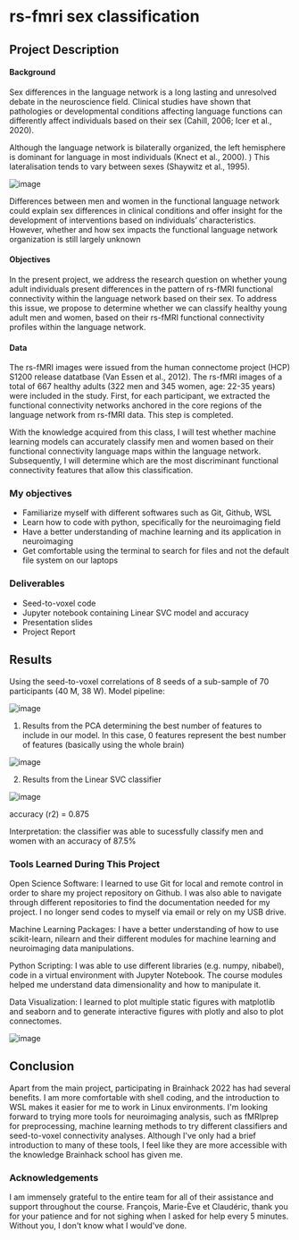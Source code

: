 # rs-fmri sex classification 

## Project Description

#### Background 
Sex differences in the language network is a long lasting and unresolved debate in the neuroscience field. Clinical studies have shown that pathologies or developmental conditions affecting language functions can differently affect individuals based on their sex (Cahill, 2006; Icer et al., 2020).

Although the language network is bilaterally organized, the left hemisphere is dominant for language in most individuals (Knect et al., 2000). ) This lateralisation tends to vary between sexes (Shaywitz et al., 1995). 

![image](https://user-images.githubusercontent.com/90349544/182665738-d16a1d47-5bb9-4498-aa71-eed6896e738d.png)


Differences between men and women in the functional language network could explain sex differences in clinical conditions and offer insight for the development of interventions based on individuals’ characteristics. However, whether and how sex impacts the functional language network organization is still largely unknown

#### Objectives
In the present project, we address the research question on whether young adult individuals present differences in the pattern of rs-fMRI functional connectivity within the language network based on their sex. To address this issue, we propose to determine whether we can classify healthy young adult men and women, based on their rs-fMRI functional connectivity profiles within the language network. 
#### Data
The rs-fMRI images were issued from the human connectome project (HCP) S1200 release datatbase (Van Essen et al., 2012). The rs-fMRI images of a total of 667 healthy adults (322 men and 345 women, age: 22-35 years) were included in the study. First, for each participant, we extracted the functional connectivity networks anchored in the core regions of the language network from rs-fMRI data. This step is completed. 

With the knowledge acquired from this class, I will test whether machine learning models can accurately classify men and women based on their functional connectivity language maps within the language network. Subsequently, I will determine which are the most discriminant functional connectivity features that allow this classification.

### My objectives 
- Familiarize myself with different softwares such as Git, Github, WSL
- Learn how to code with python, specifically for the neuroimaging field
- Have a better understanding of machine learning and its application in neuroimaging
- Get comfortable using the terminal to search for files and not the default file system on our laptops

### Deliverables 
-  Seed-to-voxel code 
-  Jupyter notebook containing Linear SVC model and accuracy 
-  Presentation slides
-  Project Report

## Results 
Using the seed-to-voxel correlations of 8 seeds of a sub-sample of 70 participants (40 M, 38 W).
Model pipeline: 

![image](https://user-images.githubusercontent.com/90349544/181608461-c8786fae-ab75-4604-a479-ab12e8fff9c7.png)

1. Results from the PCA determining the best number of features to include in our model. 
   In this case, 0 features represent the best number of features (basically using the whole brain)

![image](https://user-images.githubusercontent.com/90349544/181355670-ace0976a-4cae-40c4-a38d-f82f1b58c3fe.png)


2. Results from the Linear SVC classifier 

![image](https://user-images.githubusercontent.com/90349544/181356687-20731893-0c5a-48e5-9a9f-d460faf0657d.png)

accuracy (r2) = 0.875

Interpretation: the classifier was able to sucessfully classify men and women with an accuracy of 87.5% 

### Tools Learned During This Project   
Open Science Software: I learned to use Git for local and remote control in order to share my project repository on Github. I was also able to navigate through different repositories to find the documentation needed for my project. I no longer send codes to myself via email or rely on my USB drive. 

Machine Learning Packages: I have a better understanding of how to use scikit-learn, nilearn and their different modules for machine learning and neuroimaging data manipulations.

Python Scripting: I was able to use different libraries (e.g. numpy, nibabel), code in a virtual environment with Jupyter Notebook. The course modules helped me understand data dimensionality and how to manipulate it.

Data Visualization: I learned to plot multiple static figures with matplotlib and seaborn and to generate interactive figures with plotly and also to plot connectomes.

![image](https://user-images.githubusercontent.com/90349544/181617392-92fb89ec-d210-4aab-a4d2-07f026ca2248.png)

## Conclusion

Apart from the main project, participating in Brainhack 2022 has had several benefits. I am more comfortable with shell coding, and the introduction to WSL makes it easier for me to work in Linux environments. I'm looking forward to trying more tools for neuroimaging analysis, such as fMRIprep for preprocessing, machine learning methods to try different classifiers and seed-to-voxel connectivity analyses. Although I've only had a brief introduction to many of these tools, I feel like they are more accessible with the knowledge Brainhack school has given me.


### Acknowledgements
I am immensely grateful to the entire team for all of their assistance and support throughout the course. François, Marie-Ève et Claudéric, thank you for your patience and for not sighing when I asked for help every 5 minutes. Without you, I don't know what I would've done. 
